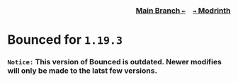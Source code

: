 ### <p align=right>[Main Branch `←`](https://github.com/Krlite/Bounced)&emsp;[`→` Modrinth](https://modrinth.com/mod/bounced)</p>

# Bounced for `1.19.3`

### `Notice:` This version of Bounced is outdated. Newer modifies will only be made to the latst few versions.
